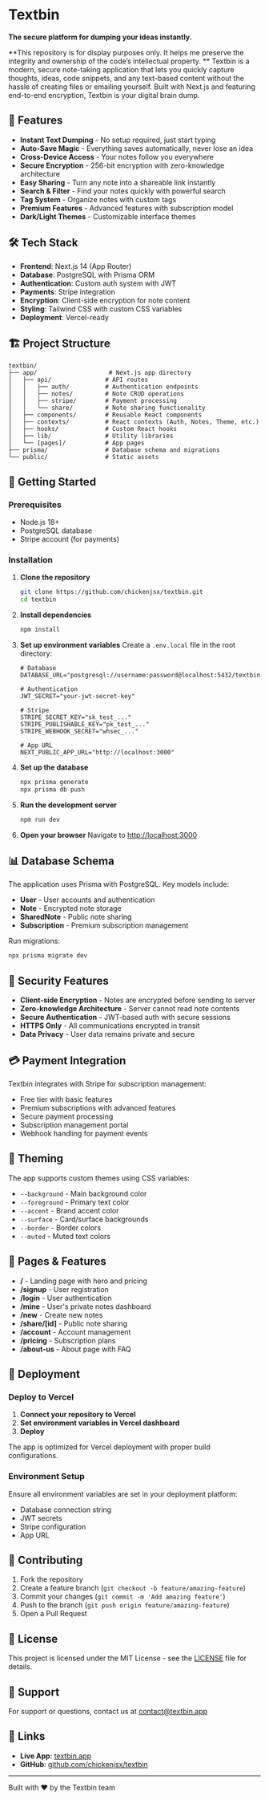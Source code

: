# Textbin

**The secure platform for dumping your ideas instantly.**

**This repository is for display purposes only. It helps me preserve the integrity and ownership of the code’s intellectual property.
**
Textbin is a modern, secure note-taking application that lets you quickly capture thoughts, ideas, code snippets, and any text-based content without the hassle of creating files or emailing yourself. Built with Next.js and featuring end-to-end encryption, Textbin is your digital brain dump.

## 🚀 Features

- **Instant Text Dumping** - No setup required, just start typing
- **Auto-Save Magic** - Everything saves automatically, never lose an idea
- **Cross-Device Access** - Your notes follow you everywhere
- **Secure Encryption** - 256-bit encryption with zero-knowledge architecture
- **Easy Sharing** - Turn any note into a shareable link instantly
- **Search & Filter** - Find your notes quickly with powerful search
- **Tag System** - Organize notes with custom tags
- **Premium Features** - Advanced features with subscription model
- **Dark/Light Themes** - Customizable interface themes

## 🛠️ Tech Stack

- **Frontend**: Next.js 14 (App Router)
- **Database**: PostgreSQL with Prisma ORM
- **Authentication**: Custom auth system with JWT
- **Payments**: Stripe integration
- **Encryption**: Client-side encryption for note content
- **Styling**: Tailwind CSS with custom CSS variables
- **Deployment**: Vercel-ready

## 🏗️ Project Structure

```
textbin/
├── app/                    # Next.js app directory
│   ├── api/               # API routes
│   │   ├── auth/          # Authentication endpoints
│   │   ├── notes/         # Note CRUD operations
│   │   ├── stripe/        # Payment processing
│   │   └── share/         # Note sharing functionality
│   ├── components/        # Reusable React components
│   ├── contexts/          # React contexts (Auth, Notes, Theme, etc.)
│   ├── hooks/             # Custom React hooks
│   ├── lib/               # Utility libraries
│   └── [pages]/           # App pages
├── prisma/                # Database schema and migrations
└── public/                # Static assets
```

## 🚦 Getting Started

### Prerequisites

- Node.js 18+
- PostgreSQL database
- Stripe account (for payments)

### Installation

1. **Clone the repository**

   ```bash
   git clone https://github.com/chickenjsx/textbin.git
   cd textbin
   ```

2. **Install dependencies**

   ```bash
   npm install
   ```

3. **Set up environment variables**
   Create a `.env.local` file in the root directory:

   ```env
   # Database
   DATABASE_URL="postgresql://username:password@localhost:5432/textbin"

   # Authentication
   JWT_SECRET="your-jwt-secret-key"

   # Stripe
   STRIPE_SECRET_KEY="sk_test_..."
   STRIPE_PUBLISHABLE_KEY="pk_test_..."
   STRIPE_WEBHOOK_SECRET="whsec_..."

   # App URL
   NEXT_PUBLIC_APP_URL="http://localhost:3000"
   ```

4. **Set up the database**

   ```bash
   npx prisma generate
   npx prisma db push
   ```

5. **Run the development server**

   ```bash
   npm run dev
   ```

6. **Open your browser**
   Navigate to [http://localhost:3000](http://localhost:3000)

## 📊 Database Schema

The application uses Prisma with PostgreSQL. Key models include:

- **User** - User accounts and authentication
- **Note** - Encrypted note storage
- **SharedNote** - Public note sharing
- **Subscription** - Premium subscription management

Run migrations:

```bash
npx prisma migrate dev
```

## 🔐 Security Features

- **Client-side Encryption** - Notes are encrypted before sending to server
- **Zero-knowledge Architecture** - Server cannot read note contents
- **Secure Authentication** - JWT-based auth with secure sessions
- **HTTPS Only** - All communications encrypted in transit
- **Data Privacy** - User data remains private and secure

## 💳 Payment Integration

Textbin integrates with Stripe for subscription management:

- Free tier with basic features
- Premium subscriptions with advanced features
- Secure payment processing
- Subscription management portal
- Webhook handling for payment events

## 🎨 Theming

The app supports custom themes using CSS variables:

- `--background` - Main background color
- `--foreground` - Primary text color
- `--accent` - Brand accent color
- `--surface` - Card/surface backgrounds
- `--border` - Border colors
- `--muted` - Muted text colors

## 📱 Pages & Features

- **/** - Landing page with hero and pricing
- **/signup** - User registration
- **/login** - User authentication
- **/mine** - User's private notes dashboard
- **/new** - Create new notes
- **/share/[id]** - Public note sharing
- **/account** - Account management
- **/pricing** - Subscription plans
- **/about-us** - About page with FAQ

## 🚀 Deployment

### Deploy to Vercel

1. **Connect your repository to Vercel**
2. **Set environment variables in Vercel dashboard**
3. **Deploy**

The app is optimized for Vercel deployment with proper build configurations.

### Environment Setup

Ensure all environment variables are set in your deployment platform:

- Database connection string
- JWT secrets
- Stripe configuration
- App URL

## 🤝 Contributing

1. Fork the repository
2. Create a feature branch (`git checkout -b feature/amazing-feature`)
3. Commit your changes (`git commit -m 'Add amazing feature'`)
4. Push to the branch (`git push origin feature/amazing-feature`)
5. Open a Pull Request

## 📄 License

This project is licensed under the MIT License - see the [LICENSE](LICENSE) file for details.

## 📧 Support

For support or questions, contact us at contact@textbin.app

## 🔗 Links

- **Live App**: [textbin.app](https://textbin.app)
- **GitHub**: [github.com/chickenjsx/textbin](https://github.com/chickenjsx/textbin)

---

Built with ❤️ by the Textbin team
